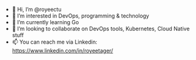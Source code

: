 - 👋 Hi, I’m @royeectu
- 👀 I’m interested in DevOps, programming & technology
- 🌱 I’m currently learning Go
- 💞️ I’m looking to collaborate on DevOps tools, Kubernetes, Cloud Native stuff
- 📫 You can reach me via Linkedin: https://www.linkedin.com/in/royeetager/

<!---
royeectu/royeectu is a ✨ special ✨ repository because its `README.md` (this file) appears on your GitHub profile.
You can click the Preview link to take a look at your changes.
--->
